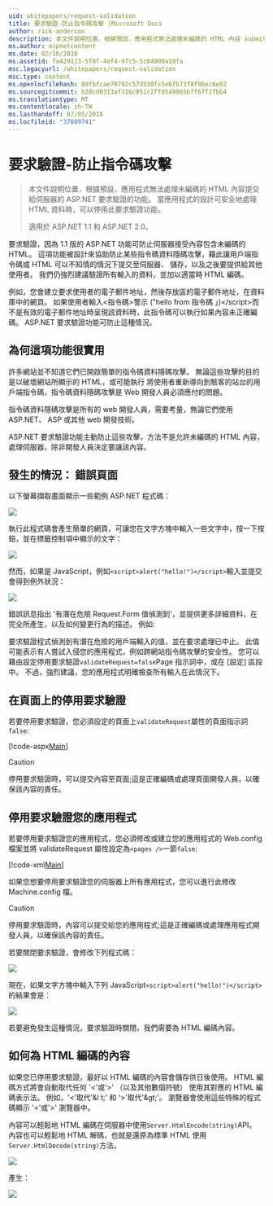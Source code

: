 ```yaml
---
uid: whitepapers/request-validation
title: 要求驗證-防止指令碼攻擊 |Microsoft Docs
author: rick-anderson
description: 本文件說明位置，根據預設，應用程式無法處理未編碼的 HTML 內容 submitt 的 ASP.NET 要求驗證的功能...
ms.author: aspnetcontent
ms.date: 02/10/2010
ms.assetid: fa429113-5f8f-4ef4-97c5-5c04900a19fa
msc.legacyurl: /whitepapers/request-validation
msc.type: content
ms.openlocfilehash: 0dfbfcae70792c57d530fc5e6fb73f8f96ec6e02
ms.sourcegitcommit: b28cd0313af316c051c2ff8549865bff67f2fbb4
ms.translationtype: MT
ms.contentlocale: zh-TW
ms.lasthandoff: 07/05/2018
ms.locfileid: "37809741"
---
```

<a name="request-validation---preventing-script-attacks"></a>要求驗證-防止指令碼攻擊
====================
> 本文件說明位置，根據預設，應用程式無法處理未編碼的 HTML 內容提交給伺服器的 ASP.NET 要求驗證的功能。 當應用程式的設計可安全地處理 HTML 資料時，可以停用此要求驗證功能。
> 
> 適用於 ASP.NET 1.1 和 ASP.NET 2.0。


要求驗證，因為 1.1 版的 ASP.NET 功能可防止伺服器接受內容包含未編碼的 HTML。 這項功能被設計來協助防止某些指令碼資料隱碼攻擊，藉此讓用戶端指令碼或 HTML 可以不知情的情況下提交至伺服器、 儲存，以及之後要提供給其他使用者。 我們仍強烈建議驗證所有輸入的資料，並加以適當時 HTML 編碼。

例如，您會建立要求使用者的電子郵件地址，然後存放區的電子郵件地址，在資料庫中的網頁。 如果使用者輸入&lt;指令碼&gt;警示 ("hello from 指令碼 」)&lt;/script&gt;而不是有效的電子郵件地址時呈現該資料時，此指令碼可以執行如果內容未正確編碼。 ASP.NET 要求驗證功能可防止這種情況。

## <a name="why-this-feature-is-useful"></a>為何這項功能很實用

許多網站並不知道它們已開啟簡單的指令碼資料隱碼攻擊。 無論這些攻擊的目的是以破壞網站所顯示的 HTML，或可能執行 將使用者重新導向到駭客的站台的用戶端指令碼，指令碼資料隱碼攻擊是 Web 開發人員必須應付的問題。

指令碼資料隱碼攻擊是所有的 web 開發人員，需要考量，無論它們使用 ASP.NET、 ASP 或其他 web 開發技術。

ASP.NET 要求驗證功能主動防止這些攻擊，方法不是允許未編碼的 HTML 內容，處理伺服器，除非開發人員決定要讓該內容。

## <a name="what-to-expect-error-page"></a>發生的情況： 錯誤頁面

以下螢幕擷取畫面顯示一些範例 ASP.NET 程式碼：

![](request-validation/_static/image1.png)

執行此程式碼會產生簡單的網頁，可讓您在文字方塊中輸入一些文字中，按一下按鈕，並在標籤控制項中顯示的文字：

![](request-validation/_static/image2.png)

然而，如果是 JavaScript，例如`<script>alert("hello!")</script>`輸入並提交會得到例外狀況：

![](request-validation/_static/image3.png)

錯誤訊息指出 '有潛在危險 Request.Form 值偵測到'，並提供更多詳細資料，在完全所產生，以及如何變更行為的描述。 例如: 

要求驗證程式偵測到有潛在危險的用戶端輸入的值，並在要求處理已中止。 此值可能表示有人嘗試入侵您的應用程式，例如跨網站指令碼攻擊的安全性。 您可以藉由設定停用要求驗證`validateRequest=false`Page 指示詞中，或在 [設定] 區段中。 不過，強烈建議，您的應用程式明確檢查所有輸入在此情況下。

## <a name="disabling-request-validation-on-a-page"></a>在頁面上的停用要求驗證

若要停用要求驗證，您必須設定的頁面上`validateRequest`屬性的頁面指示詞`false`:

[!code-aspx[Main](request-validation/samples/sample1.aspx)]

> [!CAUTION]
> 停用要求驗證時，可以提交內容至頁面;這是正確編碼或處理頁面開發人員，以確保該內容的責任。

## <a name="disabling-request-validation-for-your-application"></a>停用要求驗證您的應用程式

若要停用要求驗證您的應用程式，您必須修改或建立您的應用程式的 Web.config 檔案並將 validateRequest 屬性設定為`<pages />`一節`false`:

[!code-xml[Main](request-validation/samples/sample2.xml)]

如果您想要停用要求驗證您的伺服器上所有應用程式，您可以進行此修改 Machine.config 檔。

> [!CAUTION]
> 停用要求驗證時，內容可以提交給您的應用程式;這是正確編碼或處理應用程式開發人員，以確保該內容的責任。

若要關閉要求驗證，會修改下列程式碼：

![](request-validation/_static/image4.png)

現在，如果文字方塊中輸入下列 JavaScript`<script>alert("hello!")</script>`的結果會是：

![](request-validation/_static/image5.png)

若要避免發生這種情況，要求驗證時關閉，我們需要為 HTML 編碼內容。

## <a name="how-to-html-encode-content"></a>如何為 HTML 編碼的內容

如果您已停用要求驗證，最好以 HTML 編碼的內容會儲存供日後使用。 HTML 編碼方式將會自動取代任何 '&lt;'或'&gt;' （以及其他數個符號） 使用其對應的 HTML 編碼表示法。 例如，'&lt;'取代'&amp;l t;' 和 '&gt;'取代'&amp;gt;'。 瀏覽器會使用這些特殊的程式碼顯示 '&lt;'或'&gt;' 瀏覽器中。

內容可以輕鬆地 HTML 編碼在伺服器中使用`Server.HtmlEncode(string)`API。 內容也可以輕鬆地 HTML 解碼，也就是還原為標準 HTML 使用`Server.HtmlDecode(string)`方法。

![](request-validation/_static/image6.png)

產生：

![](request-validation/_static/image7.png)

